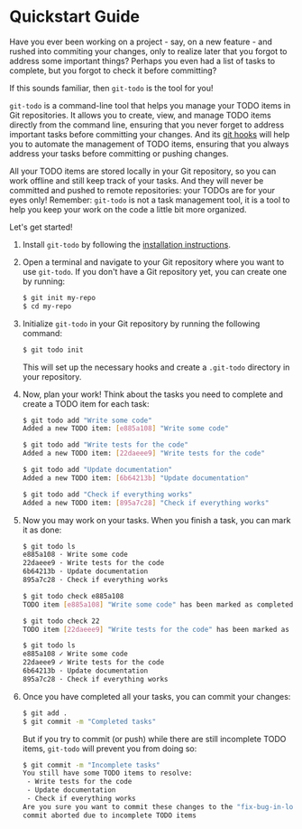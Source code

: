 # Quickstart Guide

Have you ever been working on a project - say, on a new feature - and rushed into commiting your changes,
only to realize later that you forgot to address some important things? 
Perhaps you even had a list of tasks to complete, but you forgot to check it before committing?

If this sounds familiar, then `git-todo` is the tool for you!

`git-todo` is a command-line tool that helps you manage your TODO items in Git repositories.
It allows you to create, view, and manage TODO items directly from the command line,
ensuring that you never forget to address important tasks before committing your changes.
And its [git hooks](./git-hooks.md) will help you to automate the management of TODO items,
ensuring that you always address your tasks before committing or pushing changes.

All your TODO items are stored locally in your Git repository,
so you can work offline and still keep track of your tasks.
And they will never be committed and pushed to remote repositories: your TODOs are for your eyes only!
Remember: `git-todo` is not a task management tool, it is a tool to help you keep your work on the code a little bit more organized.

Let's get started!

1. Install `git-todo` by following the [installation instructions](./install.md).
2. Open a terminal and navigate to your Git repository where you want to use `git-todo`.
   If you don't have a Git repository yet, you can create one by running:

    ```bash
    $ git init my-repo
    $ cd my-repo
    ```

3. Initialize `git-todo` in your Git repository by running the following command:

    ```bash
    $ git todo init
    ```

    This will set up the necessary hooks and create a `.git-todo` directory in your repository.

4. Now, plan your work! Think about the tasks you need to complete and create a TODO item for each task:

    ```bash
    $ git todo add "Write some code"
    Added a new TODO item: [e885a108] "Write some code"

    $ git todo add "Write tests for the code"
    Added a new TODO item: [22daeee9] "Write tests for the code"

    $ git todo add "Update documentation"
    Added a new TODO item: [6b64213b] "Update documentation"

    $ git todo add "Check if everything works"
    Added a new TODO item: [895a7c28] "Check if everything works"
    ```

5. Now you may work on your tasks.
   When you finish a task, you can mark it as done:

    ```bash
    $ git todo ls
    e885a108 · Write some code
    22daeee9 · Write tests for the code
    6b64213b · Update documentation
    895a7c28 · Check if everything works

    $ git todo check e885a108
    TODO item [e885a108] "Write some code" has been marked as completed

    $ git todo check 22
    TODO item [22daeee9] "Write tests for the code" has been marked as completed

    $ git todo ls
    e885a108 ✓ Write some code
    22daeee9 ✓ Write tests for the code
    6b64213b · Update documentation
    895a7c28 · Check if everything works
    ```

6. Once you have completed all your tasks, you can commit your changes:

    ```bash
    $ git add .
    $ git commit -m "Completed tasks"
    ```

    But if you try to commit (or push) while there are still incomplete TODO items, `git-todo` will prevent you from doing so:

    ```bash
    $ git commit -m "Incomplete tasks"
    You still have some TODO items to resolve:
     - Write tests for the code
     - Update documentation
     - Check if everything works
    Are you sure you want to commit these changes to the "fix-bug-in-login" branch (y/n) ? n
    commit aborted due to incomplete TODO items
    ```
